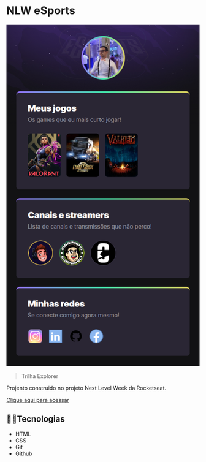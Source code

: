 # NLW eSports 

![preview](./.github/preview.png)

> Trilha Explorer

Projento construido no projeto  Next Level Week da Rocketseat.

[Clique aqui para acessar](https://tthiagoelifas.github.io/nlw-esports-explorer/)

## 🧑‍💻Tecnologias 

- HTML
- CSS
- Git
- Github